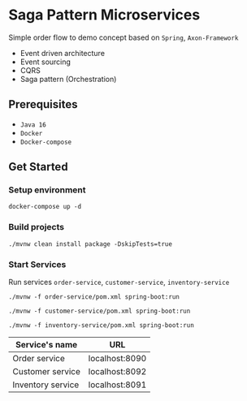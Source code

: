 # Saga Pattern Microservices

Simple order flow to demo concept based on `Spring`, `Axon-Framework`
- Event driven architecture
- Event sourcing
- CQRS  
- Saga pattern (Orchestration)

## Prerequisites

- `Java 16`
- `Docker`
- `Docker-compose`

## Get Started

### Setup environment

```shell
docker-compose up -d
```

### Build projects

```shell
./mvnw clean install package -DskipTests=true
```

### Start Services

Run services `order-service`, `customer-service`, `inventory-service`

```shell
./mvnw -f order-service/pom.xml spring-boot:run
```

```shell
./mvnw -f customer-service/pom.xml spring-boot:run
```

```shell
./mvnw -f inventory-service/pom.xml spring-boot:run
```

| Service's name | URL |
| --- | --- |
| Order service | localhost:8090 |
| Customer service | localhost:8092 |
| Inventory service | localhost:8091 |
